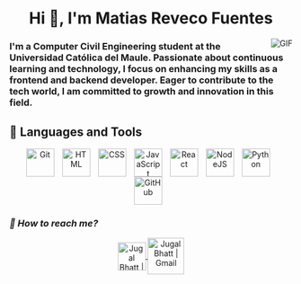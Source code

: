 <h1 align="center">Hi 👋, I'm Matias Reveco Fuentes</h1>


<img align="right" alt="GIF" src="https://i.pinimg.com/originals/ab/dc/be/abdcbe5fdef8ee78bdc312cda2b67df6.gif"/>
<h3>I'm a Computer Civil Engineering student at the Universidad Católica del Maule. Passionate about continuous learning and technology, I focus on enhancing my skills as a frontend and backend developer. Eager to contribute to the tech world, I am committed to growth and innovation in this field.</h3>
<h2>🧰 Languages and Tools</h2>

<div align="center">
  <img align="center" alt="Git" width="50px" style="padding-right:10px;" src="https://cdn.jsdelivr.net/gh/devicons/devicon/icons/git/git-original.svg" />
  <img align="center" alt="HTML" width="50px" style="padding-right:10px;" src="https://cdn.jsdelivr.net/gh/devicons/devicon/icons/html5/html5-plain.svg" />
  <img align="center" alt="CSS" width="50px" style="padding-right:10px;" src="https://cdn.jsdelivr.net/gh/devicons/devicon/icons/css3/css3-plain.svg" />
  <img align="center" alt="JavaScript" width="50px" style="padding-right:10px;" src="https://cdn.jsdelivr.net/gh/devicons/devicon/icons/javascript/javascript-plain.svg" />
  <img align="center" alt="React" width="50px" style="padding-right:10px;" src="https://cdn.jsdelivr.net/gh/devicons/devicon/icons/react/react-original.svg" />
  <img align="center" alt="NodeJS" width="50px" style="padding-right:10px;" src="https://cdn.jsdelivr.net/gh/devicons/devicon/icons/nodejs/nodejs-original.svg" />
  <img align="center" alt="Python" width="50px" style="padding-right:10px;" src="https://cdn.jsdelivr.net/gh/devicons/devicon/icons/python/python-plain.svg" />
  <img align="center" alt="GitHub" width="50px" style="padding-right:10px;" src="https://cdn.jsdelivr.net/gh/devicons/devicon/icons/github/github-original.svg" />
</div>


### *📲 How to reach me?*

<div align="center">
  <a href="https://www.linkedin.com/in/mrevecof/">
    <img align="center" alt="Jugal Bhatt | Linkedin" width="50px" src="https://github.com/TheDudeThatCode/TheDudeThatCode/blob/master/Assets/Linkedin.svg" />
  </a>
  <a href="mailto:ma.revecofuentes@gmail.com">
    <img align="center" alt="Jugal Bhatt | Gmail" width="65px" src="https://github.com/TheDudeThatCode/TheDudeThatCode/blob/master/Assets/Gmail.svg" />
  </a>  
</div>
